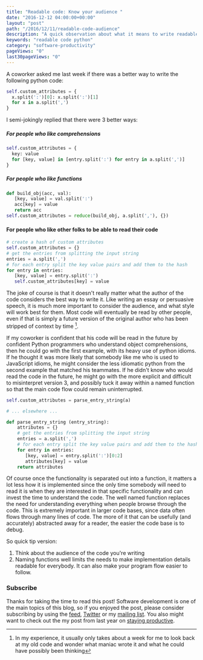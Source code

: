 ```yaml
---
title: "Readable code: Know your audience "
date: "2016-12-12 04:00:00+00:00"
layout: "post"
path: "/2016/12/11/readable-code-audience"
description: "A quick observation about what it means to write readable code"
keywords: "readable code python"
category: "software-productivity"
pageViews: "0"
last30pageViews: "0"
---
```


A coworker asked me last week if there was a better way to write the following python code:

```python
self.custom_attributes = {
  x.split(':')[0]: x.split(':')[1]
  for x in a.split(',')
}
```

I semi-jokingly replied that there were 3 better ways:

##### For people who like comprehensions

```python
self.custom_attributes = {
  key: value
  for [key, value] in [entry.split(':') for entry in a.split(',')]
}
```

##### For people who like functions

```python
def build_obj(acc, val):
   [key, value] = val.split(':')
   acc[key] = value
   return acc
self.custom_attributes = reduce(build_obj, a.split(','), {})
```

#### For people who like other folks to be able to read their code

``` python
# create a hash of custom attributes
self.custom_attributes = {}
# get the entries from splitting the input string
entries = a.split(',')
# for each entry split the key value pairs and add them to the hash
for entry in entries:
   [key, value] = entry.split(':')
   self.custom_attributes[key] = value
```


The joke of course is that it doesn't really matter what the author of the code considers the best way to write it.  Like writing an essay or persuasive speech, it is much more important to consider the audience, and what style will work best for them.  Most code will eventually be read by other people, even if that is simply a future version of the original author who has been stripped of context by time [^1].

If my coworker is confident that his code will be read in the future by confident Python programmers who understand object comprehensions, then he could go with the first example, with its heavy use of python idioms.  If he thought it was more likely that somebody like me who is used to JavaScript idioms, he might consider the less idiomatic python from the second example that matched his teammates.  If he didn't know who would read the code in the future, he might go with the more explicit and difficult to misinterpret version 3, and possibly tuck it away within a named function so that the main code flow could remain uninterrupted.

```python
self.custom_attributes = parse_entry_string(a)

# ... elsewhere ...

def parse_entry_string (entry_string):
    attributes = {}
    # get the entries from splitting the input string
    entries = a.split(',')
    # for each entry split the key value pairs and add them to the hash
    for entry in entries:
       [key, value] = entry.split(':')[0:2]
       attributes[key] = value
    return attributes
```

Of course once the functionality is separated out into a function, it matters a lot less how it is implemented since the only time somebody will need to read it is when they are interested in that specific functionality and can invest the time to understand the code.  The well named function replaces the need for understanding everything when people browse through the code.  This is extremely important in larger code bases, since data often flows through many lines of code.  The more of it that can be usefully (and accurately) abstracted away for a reader, the easier the code base is to debug.

So quick tip version:

1. Think about the audience of the code you're writing
2. Naming functions well limits the needs to make implementation details readable for everybody. It can also make your program flow easier to follow.

### Subscribe

Thanks for taking the time to read this post!  Software development is one of the main topics of this blog, so if you enjoyed the post, please consider subscribing by using the [feed](http://feedpress.me/benmccormick), [Twitter](http://twitter.com/benmccormickorg) or my [mailing list](http://eepurl.com/WFYon). You also might want to check out the my post from last year on [staying productive](http://benmccormick.org/2016/01/25/staying-productive/).


[^1]: In my experience, it usually only takes about a week for me to look back at my old code and wonder what maniac wrote it and what he could have possibly been thinking
